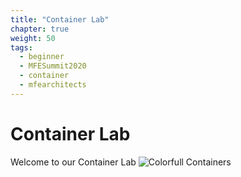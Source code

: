 ```yaml
---
title: "Container Lab"
chapter: true
weight: 50
tags:
  - beginner
  - MFESummit2020
  - container
  - mfearchitects
---
```


# Container Lab

Welcome to our Container Lab
![Colorfull Containers](/images/mfe/colorful-containers.jpg)
